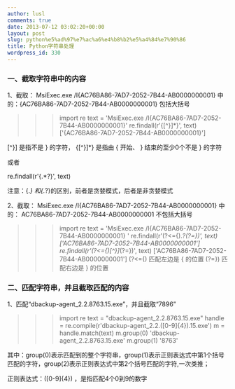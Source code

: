 ```yaml
---
author: lusl
comments: true
date: 2013-07-12 03:02:20+00:00
layout: post
slug: python%e5%ad%97%e7%ac%a6%e4%b8%b2%e5%a4%84%e7%90%86
title: Python字符串处理
wordpress_id: 330
---
```


### 一、截取字符串中的内容


1、截取： MsiExec.exe /I{AC76BA86-7AD7-2052-7B44-AB0000000001} 中的：{AC76BA86-7AD7-2052-7B44-AB0000000001} 包括大括号



>>> import re
>>> text = 'MsiExec.exe /I{AC76BA86-7AD7-2052-7B44-AB0000000001}'
>>> re.findall(r'{[^}]*}', text)
['{AC76BA86-7AD7-2052-7B44-AB0000000001}']

[^}] 是指不是 } 的字符， {[^}]*} 是指由 { 开始、 } 结束的至少0个不是 } 的字符

或者

re.findall(r'{.*?}', text)

注意：{.*} 和{.*?}的区别，前者是贪婪模式，后者是非贪婪模式



2、截取： MsiExec.exe /I{AC76BA86-7AD7-2052-7B44-AB0000000001} 中的： AC76BA86-7AD7-2052-7B44-AB0000000001 不包括大括号



>>> import re
>>> text = 'MsiExec.exe /I{AC76BA86-7AD7-2052-7B44-AB0000000001} '
>>> re.findall(r'(?<={).*?(?=})', text)
['AC76BA86-7AD7-2052-7B44-AB0000000001']
>>> re.findall(r'(?<={)[^}]*(?=})', text)
['AC76BA86-7AD7-2052-7B44-AB0000000001']
(?<={) 匹配左边是 { 的位置
(?=}) 匹配右边是 } 的位置




### 二、匹配字符串，并且截取匹配的内容


1、匹配“dbackup-agent_2.2.8763.15.exe”，并且截取“7896”



>>> import re
>>> text = "dbackup-agent_2.2.8763.15.exe"
>>> handle = re.compile(r'dbackup-agent_2.2.([0-9]{4}).15.exe')
>>> m = handle.match(text)
>>> m.group(0)
'dbackup-agent_2.2.8763.15.exe'
>>> m.group(1)
'8763'

其中：group(0)表示匹配到的整个字符串，group(1)表示正则表达式中第1个括号匹配的字符，group(2)表示正则表达式中第2个括号匹配的字符,一次类推；

正则表达式：([0-9]{4}) ，是指匹配4个0到9的数字


